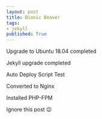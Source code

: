 ```yaml
---
layout: post
title: Bionic Beaver
tags: 
- jekyll
published: True
---
```


Upgrade to Ubuntu 18.04 completed

Jekyll upgrade completed

Auto Deploy Script Test

Converted to Nginx 

Installed PHP-FPM

Ignore this post 😉